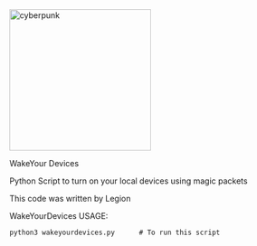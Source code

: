 <img src="imgur.com/xIAk3m7" alt="cyberpunk" width="250" />

WakeYour Devices

Python Script to turn on your local devices using magic packets

This code was written by Legion

WakeYourDevices USAGE:
```
python3 wakeyourdevices.py		# To run this script

```

